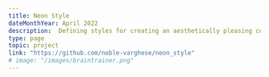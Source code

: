 ```yaml
---
title: Neon Style
dateMonthYear: April 2022
description:  Defining styles for creating an aesthetically pleasing command line experience. Style definitions for nice terminal layouts in rust applications. Built with TUIs in mind.
type: page
topic: project
link: "https://github.com/noble-varghese/neon_style"
# image: "/images/braintrainer.png"
---
```

